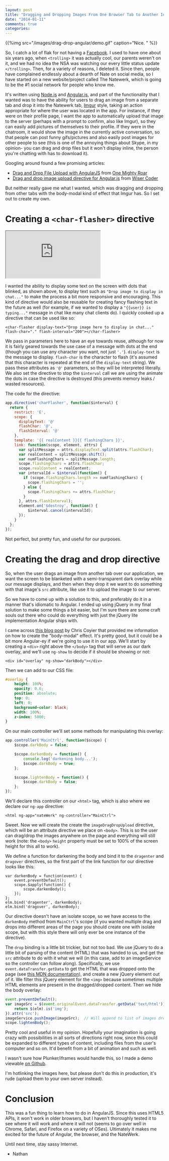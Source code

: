 ```yaml
---
layout: post
title: "Dragging and Dropping Images From One Browser Tab to Another In AngularJS"
date: "2014-01-11"
comments: true
categories: 
---
```


{{%img src="/images/drag-drop-angular/demo.gif" caption="Nice. " %}}

So, I catch a lot of flak for not having a [Facebook](https://facebook.com).  I used to have one about six years ago, when `<trolling>` it was actually cool, our parents weren't on it, and we had no idea the NSA was watching our every little status update `</trolling>`.  Then, for a variety of reasons, I deleted it.  Since then, people have complained endlessly about a dearth of Nate on social media, so I have started on a new website/project called The Natewerk, which is going to be the #1 social network for people who know me.

It's written using [Node.js](http://nodejs.org) and [Angular.js](http://angularjs.org), and part of the functionality that I wanted was to have the ability for users to drag an image from a separate tab and drop it into the Natewerk tab, [Imgur](http://imgur.com) style, taking an action appropriate for where the user was located in the app.  For instance, if they were on their profile page, I want the app to automatically upload that image to the server (perhaps with a prompt to confirm, also like Imgur), so they can easily add pictures of themselves to their profile.  If they were in the chatroom, it would show the image in the currently active conversation, so that people can post funny gifs/pictures and also easily post images for other people to see (this is one of the annoying things about Skype, in my opinion- you can drag and drop files but it won't display inline, the person you're chatting with has to download it).

Googling around found a few promising articles:

- [Drag and Drop File Upload with AngularJS](http://wisercoder.com/drag-drop-image-upload-directive-angular-js/) from [One Mighty Roar](http://onemightyroar.com/)
- [Drag and drop image upload directive for Angular.js](http://buildinternet.com/2013/08/drag-and-drop-file-upload-with-angularjs/) from [Wiser Coder](http://wisercoder.com)

But neither really gave me what I wanted, which was dragging and dropping from other tabs with the body-modal kind of effect that Imgur has.  So I set out to create my own.

# Creating a `<char-flasher>` directive

<iframe src="http://embed.plnkr.co/PmTUfAKXZQOc2dj01pcs/preview"></iframe>

I wanted the ability to display some text on the screen with dots that blinked, as shown above, to display text such as `"Drop image to display in chat..."` to make the process a bit more responsive and encouraging.  This kind of directive would also be reusable for creating fancy flashing text in the future as well (for example, if we wanted to display a `"{{user}} is typing..."` message in chat like many chat clients do).  I quickly cooked up a directive that can be used like so:

```
<char-flasher display-text="Drop image here to display in chat..." flash-char="." flash-interval="200"></char-flasher>
```

We pass in parameters here to have an eye towards reuse, although for now it is fairly geared towards the use case of a message with dots at the end (though you can use any character you want, not just `'.'`).  `display-text` is the message to display.  `flash-char` is the character to flash (it's assumed that this character is repeated at the end of the `display-text` string).  We pass these attributes as `'@'` parameters, so they will be interpreted literally.  We also set the directive to stop the `$interval` call we are using the animate the dots in case the directive is destroyed (this prevents memory leaks / wasted resources).

The code for the directive:

```js
app.directive('charFlasher', function($interval) {
  return {
    restrict: 'E',
    scope: {
      displayText: '@'
      flashChar: '@',
      flashInterval: '@'
    },
    template: '{{ realContent }}{{ flashingChars }}',
    link: function(scope, element, attrs) {
      var splitMessage = attrs.displayText.split(attrs.flashChar);
      var realContent = splitMessage.shift();
      var numFlashingChars = splitMessage.length;
      scope.flashingChars = attrs.flashChar;
      scope.realContent = realContent;
      var intervalId = $interval(function() {
        if (scope.flashingChars.length >= numFlashingChars) {
          scope.flashingChars = '';
        } else {
          scope.flashingChars += attrs.flashChar;
        }
      }, attrs.flashInterval);
      element.on('$destroy', function() {
          $interval.cancel(intervalId);
      });
    }
  };
});
```

Not perfect, but pretty fun, and useful for our purposes.

# Creating the drag and drop directive

So, when the user drags an image from another tab over our application, we want the screen to be blanketed with a semi-transparent dark overlay while our message displays, and then when they drop it we want to do something with that image's `src` attribute, like use it to upload the image to our server.

So we have to come up with a solution to this, and preferably do it in a manner that's idiomatic to Angular.  I ended up using jQuery in my final solution to make some things a bit easier, but I'm sure there are some craft souls out there who could do everything with just the jQuery lite implementation Angular ships with.

I came across [this blog post](http://css-tricks.com/snippets/jquery/append-site-overlay-div/) by Chris Coyier that provided me information on how to create the "body-modal" effect.  It's pretty good, but it could be a bit more Angular-ey if we're going to use it in our app.  We'll start by creating a `<div>` right above the `</body>` tag that will serve as our dark overlay, and we'll use `ng-show` to decide if it should be showing or not:

```
<div id="overlay" ng-show="darkBody"></div>
```

Then we can add to our CSS file:

```css
#overlay {
    height: 100%;
    opacity: 0.6;
    position: absolute;
    top: 0;
    left: 0;
    background-color: black;
    width: 100%;
    z-index: 5000;
}
```

On our main controller we'll set some methods for manipulating this overlay:

```js
app.controller('MainCtrl', function($scope) {
    $scope.darkBody = false;

    $scope.darkenBody = function() {
        console.log('darkening body...');
        $scope.darkBody = true;
    };

    $scope.lightenBody = function() {
        $scope.darkBody = false;
    };
});
```

We'll declare this controller on our `<html>` tag, which is also where we declare our `ng-app` directive:

```
<html ng-app="nateWerk" ng-controller="MainCtrl">
```

Sweet.  Now we will create the create the `imageDragDropUpload` directive, which will be an attribute directive we place on `<body>`.  This is so the user can drag/drop the images anywhere on the page and everything will still work (note: the `<body>` `height` property must be set to 100% of the screen height for this all to work).

We define a function for darkening the body and bind it to the `dragenter` and `dragover` directives, so the first part of the link function for our directive looks like this:

```
var darkenBody = function(event) {
    event.preventDefault();
    scope.$apply(function() {
        scope.darkenBody();
    });
};
elm.bind('dragenter', darkenBody);
elm.bind('dragover', darkenBody);
```

Our directive doesn't have an isolate scope, so we have access to the `darkenBody` method from `MainCtrl`'s scope (if you wanted multiple drag and drops into different areas of the page you should create one with isolate scope, but with this style there will only ever be one instance of the directive).

The `drop` binding is a little bit trickier, but not too bad.  We use jQuery to do a little bit of parsing of the content (HTML) that was handed to us, and get the `src` attribute to do with it what we will (in this case, add to an imageService so the controller can follow along).  Specifically, we use `event.dataTransfer.getData` to get the HTML that was dropped onto the page (see [this MDN documentation](https://developer.mozilla.org/en-US/docs/DragDrop/Recommended_Drag_Types)), and create a new jQuery element out of it.  We filter this jQuery element for the `<img>` because sometimes multiple HTML elements are present in the dragged/dropped content.  Then we hide the body overlay:

```js
event.preventDefault();
var imageSrc = $(event.originalEvent.dataTransfer.getData('text/html')).filter(function(i, elm) { 
    return $(elm).is('img'); 
}).attr('src');
imageService.pushImage(imageSrc);  // Will append to list of images dropped into app
scope.lightenBody();
```

Pretty cool and useful in my opinion.  Hopefully your imagination is going crazy with possibilities in all sorts of directions right now, since this could be expanded to different types of content, including files from the user's computer and so on.  It'd benefit from a bit of animation and such as well.

I wasn't sure how Plunker/iframes would handle this, so I made a demo viewable [on Github](https://nathanleclaire.github.io/angdragdropdemo).

I'm hotlinking the images here, but please don't do this in production, it's rude (upload them to your own server instead).

# Conclusion

This was a fun thing to learn how to do in AngularJS.  Since this uses HTML5 APIs, it won't work in older browsers, but I haven't thoroughly tested it to see where it will work and where it will not (seems to go over well in Chrome, Safari, and Firefox on a variety of OSes).  Ultimately it makes me excited for the future of Angular, the browser, and the NateWerk.

Until next time, stay sassy Internet.

- Nathan
